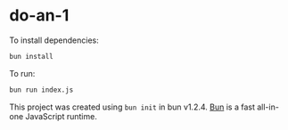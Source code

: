 # do-an-1

To install dependencies:

```bash
bun install
```

To run:

```bash
bun run index.js
```

This project was created using `bun init` in bun v1.2.4. [Bun](https://bun.sh) is a fast all-in-one JavaScript runtime.
